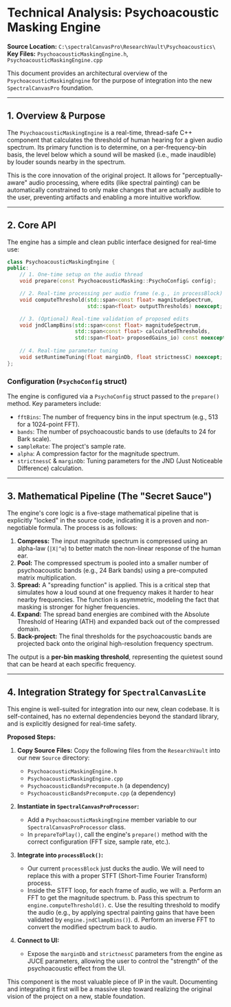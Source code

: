 # Technical Analysis: Psychoacoustic Masking Engine

**Source Location:** `C:\spectralCanvasPro\ResearchVault\Psychoacoustics\`
**Key Files:** `PsychoacousticMaskingEngine.h`, `PsychoacousticMaskingEngine.cpp`

This document provides an architectural overview of the `PsychoacousticMaskingEngine` for the purpose of integration into the new `SpectralCanvasPro` foundation.

---

## 1. Overview & Purpose

The `PsychoacousticMaskingEngine` is a real-time, thread-safe C++ component that calculates the threshold of human hearing for a given audio spectrum. Its primary function is to determine, on a per-frequency-bin basis, the level below which a sound will be masked (i.e., made inaudible) by louder sounds nearby in the spectrum.

This is the core innovation of the original project. It allows for "perceptually-aware" audio processing, where edits (like spectral painting) can be automatically constrained to only make changes that are actually audible to the user, preventing artifacts and enabling a more intuitive workflow.

---

## 2. Core API

The engine has a simple and clean public interface designed for real-time use:

```cpp
class PsychoacousticMaskingEngine {
public:
    // 1. One-time setup on the audio thread
    void prepare(const PsychoacousticMasking::PsychoConfig& config);

    // 2. Real-time processing per audio frame (e.g., in processBlock)
    void computeThreshold(std::span<const float> magnitudeSpectrum, 
                          std::span<float> outputThresholds) noexcept;

    // 3. (Optional) Real-time validation of proposed edits
    void jndClampBins(std::span<const float> magnitudeSpectrum, 
                      std::span<const float> calculatedThresholds, 
                      std::span<float> proposedGains_io) const noexcept;
    
    // 4. Real-time parameter tuning
    void setRuntimeTuning(float marginDb, float strictnessC) noexcept;
};
```

### Configuration (`PsychoConfig` struct)
The engine is configured via a `PsychoConfig` struct passed to the `prepare()` method. Key parameters include:
- `fftBins`: The number of frequency bins in the input spectrum (e.g., 513 for a 1024-point FFT).
- `bands`: The number of psychoacoustic bands to use (defaults to 24 for Bark scale).
- `sampleRate`: The project's sample rate.
- `alpha`: A compression factor for the magnitude spectrum.
- `strictnessC` & `marginDb`: Tuning parameters for the JND (Just Noticeable Difference) calculation.

---

## 3. Mathematical Pipeline (The "Secret Sauce")

The engine's core logic is a five-stage mathematical pipeline that is explicitly "locked" in the source code, indicating it is a proven and non-negotiable formula. The process is as follows:

1.  **Compress:** The input magnitude spectrum is compressed using an alpha-law (`|X|^α`) to better match the non-linear response of the human ear.
2.  **Pool:** The compressed spectrum is pooled into a smaller number of psychoacoustic bands (e.g., 24 Bark bands) using a pre-computed matrix multiplication.
3.  **Spread:** A "spreading function" is applied. This is a critical step that simulates how a loud sound at one frequency makes it harder to hear nearby frequencies. The function is asymmetric, modeling the fact that masking is stronger for higher frequencies.
4.  **Expand:** The spread band energies are combined with the Absolute Threshold of Hearing (ATH) and expanded back out of the compressed domain.
5.  **Back-project:** The final thresholds for the psychoacoustic bands are projected back onto the original high-resolution frequency spectrum.

The output is a **per-bin masking threshold**, representing the quietest sound that can be heard at each specific frequency.

---

## 4. Integration Strategy for `SpectralCanvasLite`

This engine is well-suited for integration into our new, clean codebase. It is self-contained, has no external dependencies beyond the standard library, and is explicitly designed for real-time safety.

**Proposed Steps:**

1.  **Copy Source Files:** Copy the following files from the `ResearchVault` into our new `Source` directory:
    *   `PsychoacousticMaskingEngine.h`
    *   `PsychoacousticMaskingEngine.cpp`
    *   `PsychoacousticBandsPrecompute.h` (a dependency)
    *   `PsychoacousticBandsPrecompute.cpp` (a dependency)

2.  **Instantiate in `SpectralCanvasProProcessor`:**
    *   Add a `PsychoacousticMaskingEngine` member variable to our `SpectralCanvasProProcessor` class.
    *   In `prepareToPlay()`, call the engine's `prepare()` method with the correct configuration (FFT size, sample rate, etc.).

3.  **Integrate into `processBlock()`:**
    *   Our current `processBlock` just ducks the audio. We will need to replace this with a proper STFT (Short-Time Fourier Transform) process.
    *   Inside the STFT loop, for each frame of audio, we will:
        a. Perform an FFT to get the magnitude spectrum.
        b. Pass this spectrum to `engine.computeThreshold()`.
        c. Use the resulting threshold to modify the audio (e.g., by applying spectral painting gains that have been validated by `engine.jndClampBins()`).
        d. Perform an inverse FFT to convert the modified spectrum back to audio.

4.  **Connect to UI:**
    *   Expose the `marginDb` and `strictnessC` parameters from the engine as JUCE parameters, allowing the user to control the "strength" of the psychoacoustic effect from the UI.

This component is the most valuable piece of IP in the vault. Documenting and integrating it first will be a massive step toward realizing the original vision of the project on a new, stable foundation.
